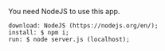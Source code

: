 You need NodeJS to use this app. 

	download: NodeJS (https://nodejs.org/en/);
	install: $ npm i;
	run: $ node server.js (localhost);